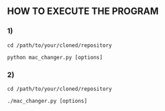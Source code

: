 ## HOW TO EXECUTE THE PROGRAM

### 1)

  `cd /path/to/your/cloned/repository`

  `python mac_changer.py [options]`

### 2)

  `cd /path/to/your/cloned/repository`

  `./mac_changer.py [options]` 
